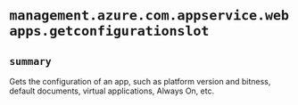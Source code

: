 # `management.azure.com.appservice.webapps.getconfigurationslot`

## `summary`
Gets the configuration of an app, such as platform version and bitness, default documents, virtual applications, Always On, etc.


